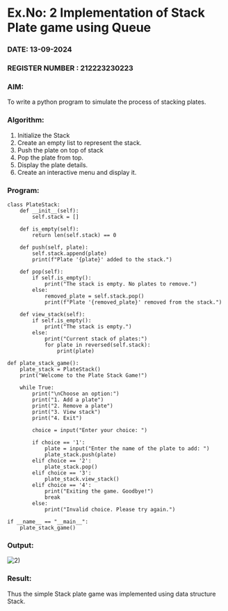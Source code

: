 # Ex.No: 2 Implementation of Stack Plate game using Queue 
### DATE: 13-09-2024                                                                           
### REGISTER NUMBER : 212223230223
### AIM: 
To write a python program to simulate the process of stacking plates.
### Algorithm:
1. Initialize the Stack
2. Create an empty list to represent the stack.
3. Push the plate on top of stack
4. Pop the plate from top.
5. Display the plate details.
6. Create an interactive menu and display it.
### Program:



```
class PlateStack:
    def __init__(self):
        self.stack = []

    def is_empty(self):
        return len(self.stack) == 0

    def push(self, plate):
        self.stack.append(plate)
        print(f"Plate '{plate}' added to the stack.")

    def pop(self):
        if self.is_empty():
            print("The stack is empty. No plates to remove.")
        else:
            removed_plate = self.stack.pop()
            print(f"Plate '{removed_plate}' removed from the stack.")

    def view_stack(self):
        if self.is_empty():
            print("The stack is empty.")
        else:
            print("Current stack of plates:")
            for plate in reversed(self.stack):
                print(plate)

def plate_stack_game():
    plate_stack = PlateStack()
    print("Welcome to the Plate Stack Game!")

    while True:
        print("\nChoose an option:")
        print("1. Add a plate")
        print("2. Remove a plate")
        print("3. View stack")
        print("4. Exit")

        choice = input("Enter your choice: ")

        if choice == '1':
            plate = input("Enter the name of the plate to add: ")
            plate_stack.push(plate)
        elif choice == '2':
            plate_stack.pop()
        elif choice == '3':
            plate_stack.view_stack()
        elif choice == '4':
            print("Exiting the game. Goodbye!")
            break
        else:
            print("Invalid choice. Please try again.")

if __name__ == "__main__":
    plate_stack_game()

```







### Output:
![2)](https://github.com/user-attachments/assets/e7621f3b-12a6-43c7-b652-1700e9b84244)



### Result:
Thus the simple Stack plate game was implemented using data structure Stack.
